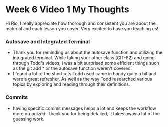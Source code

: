 # Week 6 Video 1 My Thoughts

Hi Rio, 
I really appreciate how thorough and consistent you are about the material and each lesson you cover. Very excited to have you teaching us!

### Autosave and Integrated Terminal
- Thank you for reminding us about the autosave function and utilizing the integrated terminal. While taking your other class (CIT-82) and going through Todd's videos, I was a bit surprised some efficient things such as the git add * or the autosave function weren't covered. 
- I found a lot of the shortcuts Todd used came in handy quite a bit and were a great refresher. As well as the way Todd researched various topics by exploring and reading through their definitions.

### Commits
- having specific commit messages helps a lot and keeps the workflow more organized. Thank you for being detailed, it takes away a lot of the guessing work. 

